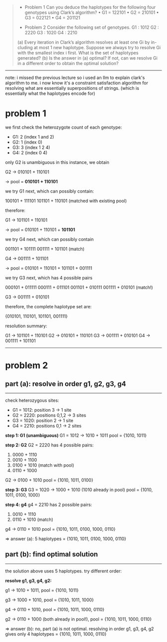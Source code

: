 > - Problem 1
> Can you deduce the haplotypes for the following four genotypes using
> Clark’s algorithm?
> • G1 = 122101
> • G2 = 210101
> • G3 = 022121
> • G4 = 201121 
> 
> - Problem 2
> Consider the following set of genotypes.
> G1 : 1012
> G2 : 2220
> G3 : 1020
> G4 : 2210
> 
> (a) Every iteration in Clark’s algorithm resolves at least one Gi by in-
> cluding at most 1 new haplotype. Suppose we always try to resolve Gi
> with the smallest index i first. What is the set of haplotypes generated?
> (b) Is the answer in (a) optimal? If not, can we resolve Gi in a different
> order to obtain the optimal solution?

--------------------------------------------------------------------------------

note: i missed the previous lecture so i used an llm to explain clark's algorithm
to me. i now know it's a constraint satisfaction algorithm for resolving
what are essentially superpositions of strings. (which is essentially what
the haplotypes encode for)

# problem 1

we first check the heterozygote count of each genotype:
- G1: 2 (index 1 and 2)
- G2: 1 (index 0)
- G3: 3 (index 1 2 4)
- G4: 2 (index 0 4)

only G2 is unambiguous in this instance, we obtain

G2 -> 010101 + 110101

-> pool = __010101 + 110101__

we try G1 next, which can possibly contain:

100101 + 111101
101101 + 110101 (matched with existing pool)

therefore:

G1 -> 101101 + 110101

-> pool = 010101 + 110101 + __101101__

we try G4 next, which can possibly contain

001101 + 101111
001111 + 101101 (match)

G4 -> 001111 + 101101

-> pool = 010101 + 110101 + 101101 + 001111

we try G3 next, which has 4 possible pairs

000101 + 011111
000111 + 011101
001101 + 010111
001111 + 010101 (match!)

G3 -> 001111 + 010101

therefore, the complete haplotype set are:

{010101, 110101, 101101, 001111}

resolution summary:

G1 -> 101101 + 110101
G2 -> 010101 + 110101
G3 -> 001111 + 010101
G4 -> 001111 + 101101

--------------------------------------------------------------------------------
# problem 2

## part (a): resolve in order g1, g2, g3, g4
--------------------------------------------

check heterozygous sites:
- G1 = 1012: position 3 → 1 site
- G2 = 2220: positions 0,1,2 → 3 sites  
- G3 = 1020: position 2 → 1 site
- G4 = 2210: positions 0,1 → 2 sites

__step 1: G1 (unambiguous)__ 
G1 = 1012 → 1010 + 1011 
pool = {1010, 1011}

__step 2: G2__ 
G2 = 2220 has 4 possible pairs:
1. 0000 + 1110
2. 0010 + 1100
3. 0100 + 1010 (match with pool)
4. 0110 + 1000

G2 → 0100 + 1010 pool = {1010, 1011, 0100}

__step 3: G3__ 
G3 = 1020 → 1000 + 1010 (1010 already in pool) 
pool = {1010, 1011, 0100, 1000}

__step 4: g4__ g4 = 2210 has 2 possible pairs:
1. 0010 + 1110
2. 0110 + 1010 (match)

g4 → 0110 + 1010 
pool = {1010, 1011, 0100, 1000, 0110}

=> answer (a): 5 haplotypes = {1010, 1011, 0100, 1000, 0110}

## part (b): find optimal solution
----------------------------------

the solution above uses 5 haplotypes. try different order:

__resolve g1, g3, g4, g2:__

g1 → 1010 + 1011, pool = {1010, 1011}

g3 → 1000 + 1010, pool = {1010, 1011, 1000}

g4 → 0110 + 1010,  pool = {1010, 1011, 1000, 0110}

g2 → 0110 + 1000 (both already in pool!), pool = {1010, 1011, 1000, 0110}

=> answer (b): no, part (a) is not optimal. resolving in order g1, g3, g4, g2
gives only 4 haplotypes = {1010, 1011, 1000, 0110}
